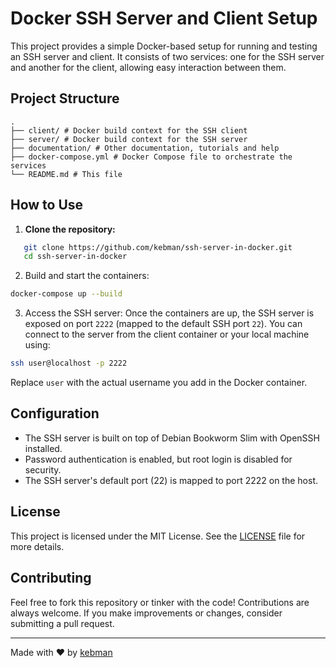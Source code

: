 # Docker SSH Server and Client Setup

This project provides a simple Docker-based setup for running and testing an SSH server and client. It consists of two services: one for the SSH server and another for the client, allowing easy interaction between them.

## Project Structure

```
. 
├── client/ # Docker build context for the SSH client 
├── server/ # Docker build context for the SSH server
├── documentation/ # Other documentation, tutorials and help
├── docker-compose.yml # Docker Compose file to orchestrate the services 
└── README.md # This file
```

## How to Use

1. **Clone the repository:**

```bash
   git clone https://github.com/kebman/ssh-server-in-docker.git
   cd ssh-server-in-docker
```

2. Build and start the containers:

```Bash
docker-compose up --build
```

3. Access the SSH server: Once the containers are up, the SSH server is exposed on port `2222` (mapped to the default SSH port `22`). You can connect to the server from the client container or your local machine using:

```Bash
ssh user@localhost -p 2222
```

Replace `user` with the actual username you add in the Docker container.

## Configuration

- The SSH server is built on top of Debian Bookworm Slim with OpenSSH installed.
- Password authentication is enabled, but root login is disabled for security.
- The SSH server's default port (22) is mapped to port 2222 on the host.

## License

This project is licensed under the MIT License. See the [LICENSE](LICENSE) file for more details.

## Contributing

Feel free to fork this repository or tinker with the code! Contributions are always welcome. If you make improvements or changes, consider submitting a pull request.

---

Made with ❤️ by [kebman](https://github.com/kebman)
